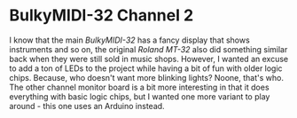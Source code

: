 # BulkyMIDI-32 Channel 2
I know that the main *BulkyMIDI-32* has a fancy display that shows instruments and so on, the original *Roland MT-32* also did something similar back when they were still sold in music shops. However, I wanted an excuse to add a ton of LEDs to the project while having a bit of fun with older logic chips. Because, who doesn't want more blinking lights? Noone, that's who. The other channel monitor board is a bit more interesting in that it does everything with basic logic chips, but I wanted one more variant to play around - this one uses an Arduino instead.